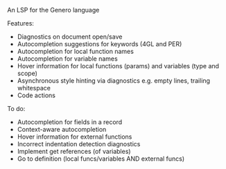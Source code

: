 An LSP for the Genero language

Features:
* Diagnostics on document open/save
* Autocompletion suggestions for keywords (4GL and PER)
* Autocompletion for local function names
* Autocompletion for variable names
* Hover information for local functions (params) and variables (type and scope)
* Asynchronous style hinting via diagnostics e.g. empty lines, trailing whitespace
* Code actions

To do:
* Autocompletion for fields in a record
* Context-aware autocompletion
* Hover information for external functions
* Incorrect indentation detection diagnostics
* Implement get references (of variables)
* Go to definition (local funcs/variables AND external funcs)
